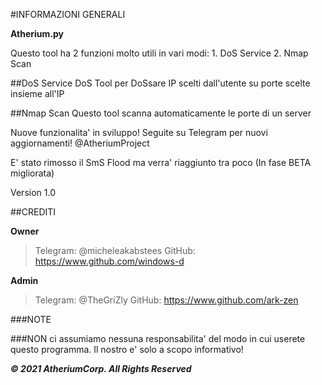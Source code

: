 #INFORMAZIONI GENERALI

**Atherium.py**

Questo tool ha 2 funzioni molto utili in vari modi: 1. DoS Service 2. Nmap Scan

##DoS Service
DoS Tool per DoSsare IP scelti dall'utente su porte scelte insieme all'IP

##Nmap Scan
Questo tool scanna automaticamente le porte di un server

Nuove funzionalita' in sviluppo!
Seguite su Telegram per nuovi aggiornamenti! @AtheriumProject

E' stato rimosso il SmS Flood ma verra' riaggiunto tra poco (In fase BETA migliorata)

Version 1.0

##CREDITI

**Owner**

> Telegram: @micheleakabstees
GitHub: https://www.github.com/windows-d

**Admin**

> Telegram: @TheGriZly
GitHub: https://www.github.com/ark-zen

###NOTE

###NON ci assumiamo nessuna responsabilita' del modo in cui userete questo programma. Il nostro e' solo a scopo informativo!

***© 2021 AtheriumCorp. All Rights Reserved***
